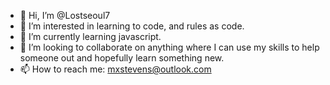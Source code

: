 - 👋 Hi, I’m @Lostseoul7
- 👀 I’m interested in learning to code, and rules as code.
- 🌱 I’m currently learning javascript.
- 💞️ I’m looking to collaborate on anything where I can use my skills to help someone out and hopefully learn something new.
- 📫 How to reach me: mxstevens@outlook.com

<!---
Lostseoul7/Lostseoul7 is a ✨ special ✨ repository because its `README.md` (this file) appears on your GitHub profile.
You can click the Preview link to take a look at your changes.
--->

